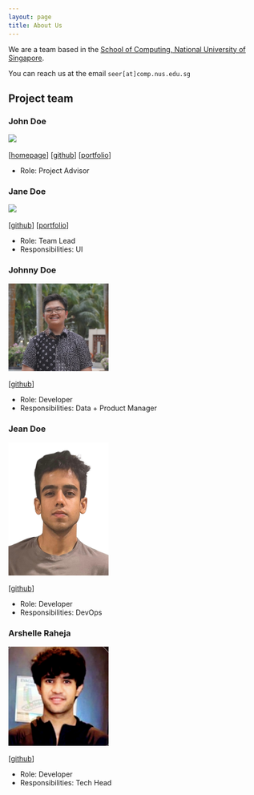 ```yaml
---
layout: page
title: About Us
---
```


We are a team based in the [School of Computing, National University of Singapore](https://www.comp.nus.edu.sg).

You can reach us at the email `seer[at]comp.nus.edu.sg`

## Project team

### John Doe

<img src="images/johndoe.png" width="200px">

[[homepage](http://www.comp.nus.edu.sg/~damithch)]
[[github](https://github.com/johndoe)]
[[portfolio](team/johndoe.md)]

* Role: Project Advisor

### Jane Doe

<img src="images/johndoe.png" width="200px">

[[github](http://github.com/johndoe)]
[[portfolio](team/johndoe.md)]

* Role: Team Lead
* Responsibilities: UI

### Johnny Doe

<img src="images/zayyankece.png" width="200px">

[[github](http://github.com/zayyankece)] 

* Role: Developer
* Responsibilities: Data + Product Manager

### Jean Doe

<img src="images/ary-ban.png" width="200px">

[[github](http://github.com/ary-ban)]

* Role: Developer
* Responsibilities: DevOps

### Arshelle Raheja

<img src="images/Arshelle.png" width="200px">

[[github](https://github.com/Arshelle9912)]

* Role: Developer
* Responsibilities: Tech Head
